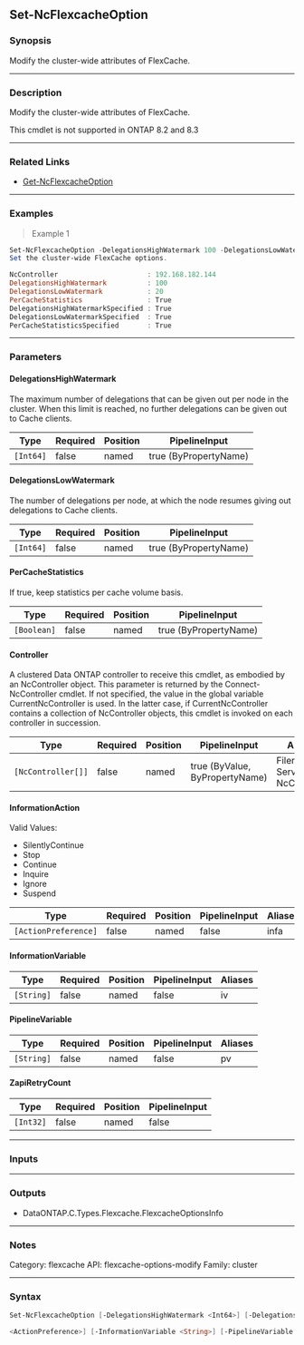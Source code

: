 Set-NcFlexcacheOption
---------------------

### Synopsis
Modify the cluster-wide attributes of FlexCache.

---

### Description

Modify the cluster-wide attributes of FlexCache.

This cmdlet is not supported in ONTAP 8.2 and 8.3

---

### Related Links
* [Get-NcFlexcacheOption](Get-NcFlexcacheOption)

---

### Examples
> Example 1

```PowerShell
Set-NcFlexcacheOption -DelegationsHighWatermark 100 -DelegationsLowWatermark 20 -PerCacheStatistics $true
Set the cluster-wide FlexCache options.

NcController                      : 192.168.182.144
DelegationsHighWatermark          : 100
DelegationsLowWatermark           : 20
PerCacheStatistics                : True
DelegationsHighWatermarkSpecified : True
DelegationsLowWatermarkSpecified  : True
PerCacheStatisticsSpecified       : True

```

---

### Parameters
#### **DelegationsHighWatermark**
The maximum number of delegations that can be given out per node in the cluster. When this limit is reached, no further delegations can be given out to Cache clients.

|Type     |Required|Position|PipelineInput        |
|---------|--------|--------|---------------------|
|`[Int64]`|false   |named   |true (ByPropertyName)|

#### **DelegationsLowWatermark**
The number of delegations per node, at which the node resumes giving out delegations to Cache clients.

|Type     |Required|Position|PipelineInput        |
|---------|--------|--------|---------------------|
|`[Int64]`|false   |named   |true (ByPropertyName)|

#### **PerCacheStatistics**
If true, keep statistics per cache volume basis.

|Type       |Required|Position|PipelineInput        |
|-----------|--------|--------|---------------------|
|`[Boolean]`|false   |named   |true (ByPropertyName)|

#### **Controller**
A clustered Data ONTAP controller to receive this cmdlet, as embodied by an NcController object.  This parameter is returned by the Connect-NcController cmdlet.  If not specified, the value in the global variable CurrentNcController is used.  In the latter case, if CurrentNcController contains a collection of NcController objects, this cmdlet is invoked on each controller in succession.

|Type              |Required|Position|PipelineInput                 |Aliases                          |
|------------------|--------|--------|------------------------------|---------------------------------|
|`[NcController[]]`|false   |named   |true (ByValue, ByPropertyName)|Filer<br/>Server<br/>NcController|

#### **InformationAction**

Valid Values:

* SilentlyContinue
* Stop
* Continue
* Inquire
* Ignore
* Suspend

|Type                |Required|Position|PipelineInput|Aliases|
|--------------------|--------|--------|-------------|-------|
|`[ActionPreference]`|false   |named   |false        |infa   |

#### **InformationVariable**

|Type      |Required|Position|PipelineInput|Aliases|
|----------|--------|--------|-------------|-------|
|`[String]`|false   |named   |false        |iv     |

#### **PipelineVariable**

|Type      |Required|Position|PipelineInput|Aliases|
|----------|--------|--------|-------------|-------|
|`[String]`|false   |named   |false        |pv     |

#### **ZapiRetryCount**

|Type     |Required|Position|PipelineInput|
|---------|--------|--------|-------------|
|`[Int32]`|false   |named   |false        |

---

### Inputs

---

### Outputs
* DataONTAP.C.Types.Flexcache.FlexcacheOptionsInfo

---

### Notes
Category: flexcache
API: flexcache-options-modify
Family: cluster

---

### Syntax
```PowerShell
Set-NcFlexcacheOption [-DelegationsHighWatermark <Int64>] [-DelegationsLowWatermark <Int64>] [-PerCacheStatistics <Boolean>] [-Controller <NcController[]>] [-InformationAction 
```
```PowerShell
<ActionPreference>] [-InformationVariable <String>] [-PipelineVariable <String>] [-ZapiRetryCount <Int32>] [<CommonParameters>]
```
